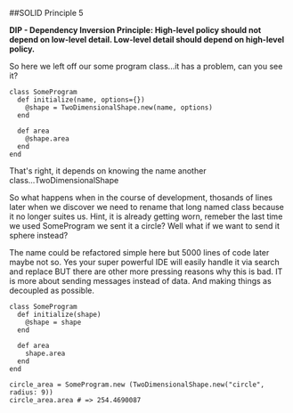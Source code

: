 ##SOLID Principle 5

**DIP - Dependency Inversion Principle: High-level policy should not depend on low-level detail. Low-level detail should depend on high-level policy.**

So here we left off our some program class...it has a problem, can you see it?

```
class SomeProgram 
  def initialize(name, options={})
    @shape = TwoDimensionalShape.new(name, options)
  end

  def area
    @shape.area
  end
end
```

That's right, it depends on knowing the name another class...TwoDimensionalShape

So what happens when in the course of development, thosands of lines later when we discover we need to rename that long named class because it no longer suites us. Hint, it is already getting worn, remeber the last time we used SomeProgram we sent it a circle? Well what if we want to send it sphere instead? 

The name could be refactored simple here but 5000 lines of code later maybe not so. Yes your super powerful IDE will easily handle it via search and replace BUT there are other more pressing reasons why this is bad. IT is more about sending messages instead of data. And making things as decoupled as possible.

```
class SomeProgram 
  def initialize(shape)
    @shape = shape
  end

  def area
    shape.area
  end
end

circle_area = SomeProgram.new (TwoDimensionalShape.new("circle", radius: 9))
circle_area.area # => 254.4690087
```

